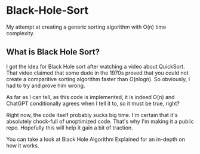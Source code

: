 # Black-Hole-Sort
My attempt at creating a generic sorting algorithm with O(n) time complexity.

## What is Black Hole Sort?
I got the idea for Black Hole sort after watching a video about QuickSort. That video claimed that some dude in the 1970s proved that you could not create a comparitive sorting algorithm faster than O(nlogn). So obviously, I had to try and prove him wrong.

As far as I can tell, as this code is implemented, it is indeed O(n) and ChatGPT conditionally agrees when I tell it to, so it must be true, right?

Right now, the code itself probably sucks big time. I'm certain that it's absolutely chock-full of unoptimized code. That's why I'm making it a public repo. Hopefully this will help it gain a bit of traction.

You can take a look at Black Hole Algorithm Explained for an in-depth on how it works.
